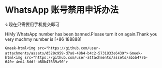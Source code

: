 # WhatsApp 账号禁用申诉办法
↓现在只需要用手机提交即可

HiMy WhatsApp number has been banned.Please turn it on again.Thank you very muchmy number is [+86 188888]

`Gmeek-html<img src="https://github.com/user-attachments/assets/d528c959-d7a8-48b4-b4c2-5731833e6439">`
`Gmeek-html<img src="https://github.com/user-attachments/assets/ab5b4776-640e-4ed4-8ddf-b88b47639a90">`
